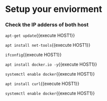 # Setup your enviorment

### Check the IP adderss of both host

`apt-get update`{{execute HOST1}}

`apt install net-tools`{{execute HOST1}}

`ifconfig`{{execute HOST1}}

`apt install docker.io -y`{{execute HOST1}}

`systemctl enable docker`{{execute HOST1}}

`apt install curl`{{execute HOST1}}

`systemctl enable docker`{{execute HOST1}}

